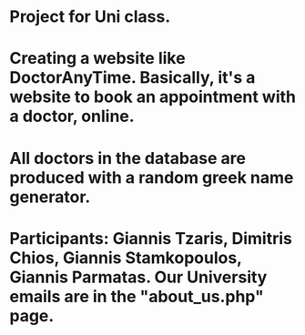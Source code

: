 # Project for Uni class.
# Creating a website like DoctorAnyTime. Basically, it's a website to book an appointment with a doctor, online.
# All doctors in the database are produced with a random greek name generator.
# Participants: Giannis Tzaris, Dimitris Chios, Giannis Stamkopoulos, Giannis Parmatas. Our University emails are in the "about_us.php" page.
